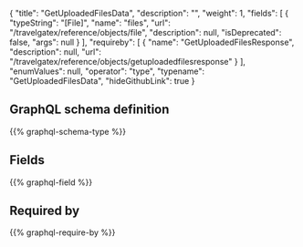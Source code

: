 {
  "title": "GetUploadedFilesData",
  "description": "",
  "weight": 1,
  "fields": [
    {
      "typeString": "[File]",
      "name": "files",
      "url": "/travelgatex/reference/objects/file",
      "description": null,
      "isDeprecated": false,
      "args": null
    }
  ],
  "requireby": [
    {
      "name": "GetUploadedFilesResponse",
      "description": null,
      "url": "/travelgatex/reference/objects/getuploadedfilesresponse"
    }
  ],
  "enumValues": null,
  "operator": "type",
  "typename": "GetUploadedFilesData",
  "hideGithubLink": true
}
## GraphQL schema definition

{{% graphql-schema-type %}}

## Fields

{{% graphql-field %}}

## Required by

{{% graphql-require-by %}}
